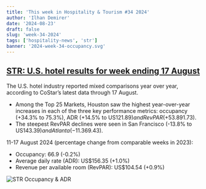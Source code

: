 ```yaml
---
title: 'This week in Hospitality & Tourism #34 2024'
author: 'Ilhan Demirer'
date: '2024-08-23'
draft: false
slug: 'week-34-2024'
tags: ['hospitality-news', 'str']
banner: '2024-week-34-occupancy.svg'
---
```


## [STR: U.S. hotel results for week ending 17 August](https://str.com/press-release/us-hotel-results-week-ending-17-august)

The U.S. hotel industry reported mixed comparisons year over year, according to CoStar’s latest data through 17 August.

- Among the Top 25 Markets, Houston saw the highest year-over-year increases in each of the three key performance metrics: occupancy (+34.3% to 75.3%), ADR (+14.5% to US$121.89) and RevPAR (+53.8% to US$91.73).
- The steepest RevPAR declines were seen in San Francisco (-13.8% to US$143.39) and Atlanta (-11.3% to US$69.43).

11-17 August 2024 (percentage change from comparable weeks in 2023):

- Occupancy: 66.9 (-0.2%)
- Average daily rate (ADR): US$156.35 (+1.0%)
- Revenue per available room (RevPAR): US$104.54 (+0.9%)

![STR Occupancy & ADR](/images/blogimages/2024-week-34-occupancy.svg)
